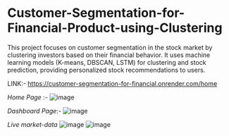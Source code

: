 # Customer-Segmentation-for-Financial-Product-using-Clustering
This project focuses on customer segmentation in the stock market by clustering investors based on their financial behavior. It uses machine learning models (K-means, DBSCAN, LSTM) for clustering and stock prediction, providing personalized stock recommendations to users. 

LINK:- https://customer-segmentation-for-financial.onrender.com/home

*Home Page* :-
![image](https://github.com/user-attachments/assets/c74cfdf8-d9aa-48be-b65f-347589056ade)

*Dashboard Page*:-
![image](https://github.com/user-attachments/assets/efe5bf53-62c7-4fd7-ae78-26d2c4a21a39)

*Live market-data*
![image](https://github.com/user-attachments/assets/3052bbca-16c0-4dbd-b705-4083393cc6c9)
![image](https://github.com/user-attachments/assets/cf58dc3c-613f-4d05-9eda-9a71746f25c0)


